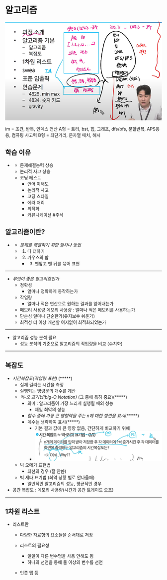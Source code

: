 # 알고리즘
![alt text](image.png)

im = 조건, 반복, 인덱스 연산
A형 = 트리, bst, 힙, 그래프, dfs/bfs, 분할반복, APS응용, 컴퓨팅 사고력
B형 = 최단거리, 문자열 매치, 해시

## 학습 이유
- 
    * 문제해결능력 상승
    * 논리적 사고 상승
    * 코딩 테스트
        * 언어 이해도
        * 논리적 사고
        * 코딩 스타일
        * 에러 처리
        * 최적화
        * 커뮤니케이션 #주석

## 알고리즘이란?
- 
    * *문제를 해결하기 위한 절차나 방법*
    * 1) 다 더하기
    * 2) 가우스의 합
        *  3) 맨앞고 맨 뒤를 묶어 표현
  
---------------------------------------------------------------
- *무엇이 좋은 알고리즘인가*
    * 정확성
        * 얼마나 정확하게 동작하는가
    * 작업량
        * 얼마나 적은 연산으로 원하는 결과를 얻어내는가
    * 메모리 사용량
        메모리 사용량 : 얼마나 적은 메모리를 사용하는가
    * 단순성
        얼마나 단순한가(유지보수 쉬운가)
    * 최적성
        더 이상 개선할 여지없이 최적화되었는가
---------------------------------------------------------------



- 알고리즘 성능 분석 필요
    * 성능 분석의 기준으로 알고리즘의 작업량을 비교 (수치화) 



---------------------------------------------------------------

## 복잡도
- *시간복잡도(작업량 표현)* (*****)
    * 실제 걸리는 시간을 측정
    * 실행되는 명령문의 개수를 계산
    * *빅-오 표기법(big-O Notation)* (그 중에 특히 중요)(*****)
        * 의미 : 알고리즘이 가장 느리게 실행될 때의 성능
            * 제일 최악의 성능
        * *함수 중에 가장 큰 영향력을 주는 n에 대한 항만을 표시*(*****)
        * 계수는 생략하여 표시(*****)
          * 기본 결과 값에 큰 영향 없음, 간단하게 비교하기 위해
          * ![alt text](image-1.png)
    * 빅 오메가 표현법
        * 최선의 경우 (잘 안씀)
    * 빅 세타 표기법 (최악 상황 별로 안나올때)
        * 일반적인 알고리즘의 성능, 평균적인 경우
- 공간 복잡도 : 메모리 사용량(시간과 공간 트레이드 오프)
  
---------------------------------------------------------------

## 1차원 리스트 
- 리스트란
    * 다양한 자료형의 요소들을 순서대로 저장
    * 리스트의 필요성
        * 일일이 다른 변수명을 사용 안해도 됨
        * 하나의 선언을 통해 둘 이상의 변수를 선언
    
    * 인풋 맵 등